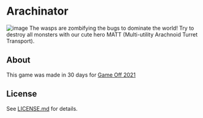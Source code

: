 # Arachinator
![image](https://user-images.githubusercontent.com/1683898/143776854-f4dcae58-dd08-4aea-b22e-89c75a8c7fb2.png)
The wasps are zombifying the bugs to dominate the world! Try to destroy all monsters with our cute hero MATT (Multi-utility Arachnoid Turret Transport).

## About

This game was made in 30 days for [Game Off 2021](https://itch.io/jam/game-off-2021)

## License

See [LICENSE.md](LICENSE.md) for details.
